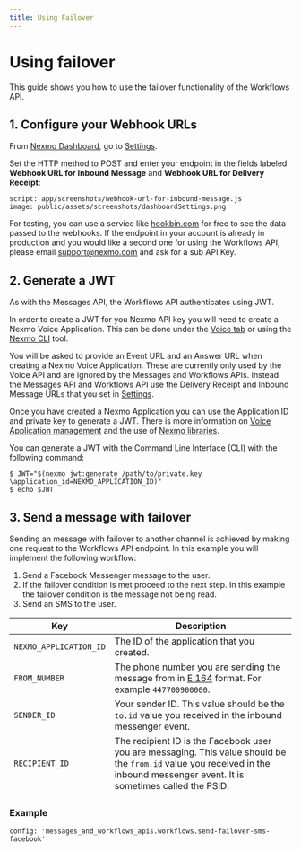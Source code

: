 ```yaml
---
title: Using Failover
---
```


# Using failover

This guide shows you how to use the failover functionality of the Workflows API.

## 1. Configure your Webhook URLs

From [Nexmo Dashboard](https://dashboard.nexmo.com), go to [Settings](https://dashboard.nexmo.com/settings).

Set the HTTP method to POST and enter your endpoint in the fields labeled **Webhook URL for Inbound Message** and **Webhook URL for Delivery Receipt**:

```screenshot
script: app/screenshots/webhook-url-for-inbound-message.js
image: public/assets/screenshots/dashboardSettings.png
```

For testing, you can use a service like [hookbin.com](https://hookbin.com/) for free to see the data passed to the webhooks. If the endpoint in your account is already in production and you would like a second one for using the Workflows API, please email [support@nexmo.com](mailto:support@nexmo.com) and ask for a sub API Key.

## 2. Generate a JWT

As with the Messages API, the Workflows API authenticates using JWT.

In order to create a JWT for you Nexmo API key you will need to create a Nexmo Voice Application. This can be done under the [Voice tab](https://dashboard.nexmo.com/voice/create-application) or using the [Nexmo CLI](https://github.com/Nexmo/nexmo-cli) tool.

You will be asked to provide an Event URL and an Answer URL when creating a Nexmo Voice Application. These are currently only used by the Voice API and are ignored by the Messages and Workflows APIs. Instead the Messages API and Workflows API use the Delivery Receipt and Inbound Message URLs that you set in [Settings](https://dashboard.nexmo.com/settings).

Once you have created a Nexmo Application you can use the Application ID and private key to generate a JWT. There is more information on [Voice Application management]( https://www.nexmo.com/blog/2017/06/29/voice-application-management-easier/) and the use of [Nexmo libraries](https://developer.nexmo.com/tools).

You can generate a JWT with the Command Line Interface (CLI) with the following command:

```curl
$ JWT="$(nexmo jwt:generate /path/to/private.key \application_id=NEXMO_APPLICATION_ID)"
$ echo $JWT
```

## 3. Send a message with failover

Sending an message with failover to another channel is achieved by making one request to the Workflows API endpoint. In this example you will implement the following workflow:

1. Send a Facebook Messenger message to the user.
2. If the failover condition is met proceed to the next step. In this example the failover condition is the message not being read.
3. Send an SMS to the user.

Key | Description
-- | --
`NEXMO_APPLICATION_ID` | The ID of the application that you created.
`FROM_NUMBER` | The phone number you are sending the message from in [E.164](https://en.wikipedia.org/wiki/E.164) format. For example `447700900000`.
`SENDER_ID` | Your sender ID. This value should be the `to.id` value you received in the inbound messenger event.
`RECIPIENT_ID` | The recipient ID is the Facebook user you are messaging. This value should be the `from.id` value you received in the inbound messenger event. It is sometimes called the PSID.

### Example

```tabbed_examples
config: 'messages_and_workflows_apis.workflows.send-failover-sms-facebook'
```
